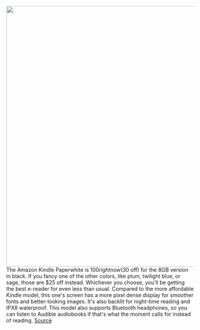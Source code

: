 <img src='https://cdn.vox-cdn.com/thumbor/YLHS7uZhZmXN4tdFm7XNnxiHJ_8=/0x0:2040x1360/1200x800/filters:focal(857x517:1183x843)/cdn.vox-cdn.com/uploads/chorus_image/image/66951556/akrales_181101_3056_0332.0.jpg' width='700px' /><br/>
The Amazon Kindle Paperwhite is $100 right now ($30 off) for the 8GB version in black. If you fancy one of the other colors, like plum, twilight blue, or sage, those are $25 off instead. Whichever you choose, you'll be getting the best e-reader for even less than usual. Compared to the more affordable Kindle model, this one's screen has a more pixel dense display for smoother fonts and better-looking images. It's also backlit for night-time reading and IPX8 waterproof. This model also supports Bluetooth headphones, so you can listen to Audible audiobooks if that's what the moment calls for instead of reading.
<a href='https://www.theverge.com/good-deals/2020/6/18/21295428/amazon-kindle-paperwhite-fathers-day-deal-sale-echo-blink-games'> Source <a/>